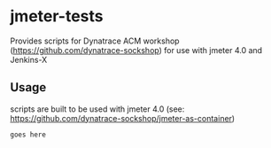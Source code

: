 # jmeter-tests

Provides scripts for Dynatrace ACM workshop (https://github.com/dynatrace-sockshop) for use with jmeter 4.0 and Jenkins-X

## Usage

scripts are built to be used with jmeter 4.0 (see: https://github.com/dynatrace-sockshop/jmeter-as-container)

```
goes here
```
